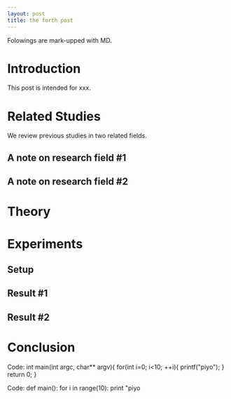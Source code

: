```yaml
---
layout: post
title: the forth post
---
```


Folowings are mark-upped with MD.

# Introduction
This post is intended for xxx.

# Related Studies
We review previous studies in 
two related fields.

## A note on research field #1
## A note on research field #2

# Theory

# Experiments
## Setup
## Result #1
## Result #2

# Conclusion

Code:
    int main(int argc, char** argv){
        for(int i=0; i<10; ++i){
        printf("piyo");
    }
        return 0;
    }
  
Code:
    def main():
        for i in range(10):
            print "piyo
